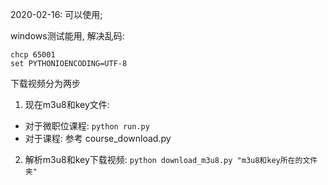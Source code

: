 
2020-02-16: 可以使用; 

windows测试能用, 解决乱码: 
```
chcp 65001
set PYTHONIOENCODING=UTF-8
```

下载视频分为两步
1. 现在m3u8和key文件: 
- 对于微职位课程:
 `python run.py`
- 对于课程: 
参考 course_download.py

2. 解析m3u8和key下载视频: 
`python download_m3u8.py "m3u8和key所在的文件夹"`